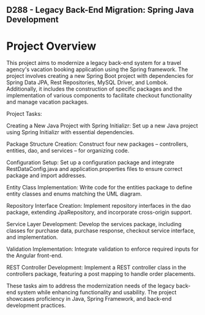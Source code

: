 ## D288 - Legacy Back-End Migration: Spring Java Development

# Project Overview
This  project aims to modernize a legacy back-end system for a travel agency's vacation booking application using the Spring framework. The project involves creating a new Spring Boot project with dependencies for Spring Data JPA, Rest Repositories, MySQL Driver, and Lombok. Additionally, it includes the construction of specific packages and the implementation of various components to facilitate checkout functionality and manage vacation packages.


Project Tasks:

Creating a New Java Project with Spring Initializr: Set up a new Java project using Spring Initializr with essential dependencies.

Package Structure Creation: Construct four new packages – controllers, entities, dao, and services – for organizing code.

Configuration Setup: Set up a configuration package and integrate RestDataConfig.java and application.properties files to ensure correct package and import addresses.

Entity Class Implementation: Write code for the entities package to define entity classes and enums matching the UML diagram.

Repository Interface Creation: Implement repository interfaces in the dao package, extending JpaRepository, and incorporate cross-origin support.

Service Layer Development: Develop the services package, including classes for purchase data, purchase response, checkout service interface, and implementation.

Validation Implementation: Integrate validation to enforce required inputs for the Angular front-end.

REST Controller Development: Implement a REST controller class in the controllers package, featuring a post mapping to handle order placements.

These tasks aim to address the modernization needs of the legacy back-end system while enhancing functionality and usability. The project showcases proficiency in Java, Spring Framework, and back-end development practices.
